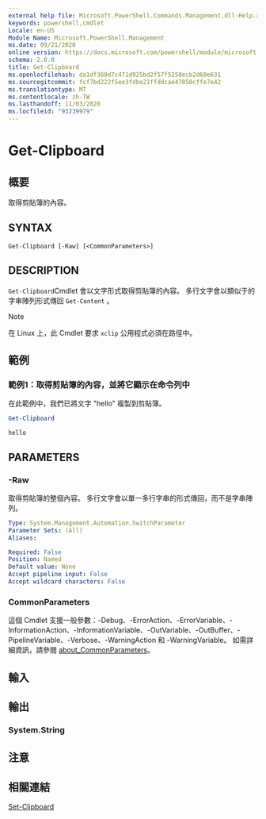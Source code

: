```yaml
---
external help file: Microsoft.PowerShell.Commands.Management.dll-Help.xml
keywords: powershell,cmdlet
Locale: en-US
Module Name: Microsoft.PowerShell.Management
ms.date: 09/21/2020
online version: https://docs.microsoft.com/powershell/module/microsoft.powershell.management/get-clipboard?view=powershell-7.1&WT.mc_id=ps-gethelp
schema: 2.0.0
title: Get-Clipboard
ms.openlocfilehash: da1df360d7c471d925bd2f57f5258ecb2d60e631
ms.sourcegitcommit: fcf7bd222f5ee3fdbe21ffddcae47050cffe7e42
ms.translationtype: MT
ms.contentlocale: zh-TW
ms.lasthandoff: 11/03/2020
ms.locfileid: "93239979"
---
```

# Get-Clipboard

## 概要
取得剪貼簿的內容。

## SYNTAX

```
Get-Clipboard [-Raw] [<CommonParameters>]
```

## DESCRIPTION

`Get-Clipboard`Cmdlet 會以文字形式取得剪貼簿的內容。 多行文字會以類似于的字串陣列形式傳回 `Get-Content` 。

> [!NOTE]
> 在 Linux 上，此 Cmdlet 要求 `xclip` 公用程式必須在路徑中。

## 範例

### 範例1：取得剪貼簿的內容，並將它顯示在命令列中

在此範例中，我們已將文字 "hello" 複製到剪貼簿。

```powershell
Get-Clipboard
```

```Output
hello
```

## PARAMETERS

### -Raw

取得剪貼簿的整個內容。 多行文字會以單一多行字串的形式傳回，而不是字串陣列。

```yaml
Type: System.Management.Automation.SwitchParameter
Parameter Sets: (All)
Aliases:

Required: False
Position: Named
Default value: None
Accept pipeline input: False
Accept wildcard characters: False
```

### CommonParameters

這個 Cmdlet 支援一般參數：-Debug、-ErrorAction、-ErrorVariable、-InformationAction、-InformationVariable、-OutVariable、-OutBuffer、-PipelineVariable、-Verbose、-WarningAction 和 -WarningVariable。 如需詳細資訊，請參閱 [about_CommonParameters](https://go.microsoft.com/fwlink/?LinkID=113216)。

## 輸入

## 輸出

### System.String

## 注意

## 相關連結

[Set-Clipboard](Set-Clipboard.md)

